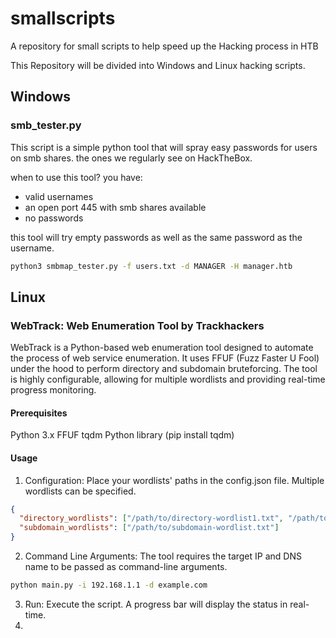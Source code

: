 # smallscripts
A repository for small scripts to help speed up the Hacking process in HTB

This Repository will be divided into Windows and Linux hacking scripts.

## Windows

### smb_tester.py
This script is a simple python tool that will spray easy passwords for users on smb shares. the ones we regularly see on HackTheBox.

when to use this tool?
you have: 
- valid usernames
- an open port 445 with smb shares available
- no passwords

this tool will try empty passwords as well as the same password as the username.

```bash
python3 smbmap_tester.py -f users.txt -d MANAGER -H manager.htb
```

## Linux

### WebTrack: Web Enumeration Tool by Trackhackers
WebTrack is a Python-based web enumeration tool designed to automate the process of web service enumeration. It uses FFUF (Fuzz Faster U Fool) under the hood to perform directory and subdomain bruteforcing. The tool is highly configurable, allowing for multiple wordlists and providing real-time progress monitoring.

#### Prerequisites
Python 3.x
FFUF
tqdm Python library (pip install tqdm)

#### Usage
1. Configuration: Place your wordlists' paths in the config.json file. Multiple wordlists can be specified.
```json
{
  "directory_wordlists": ["/path/to/directory-wordlist1.txt", "/path/to/directory-wordlist2.txt"],
  "subdomain_wordlists": ["/path/to/subdomain-wordlist.txt"]
}
```
2. Command Line Arguments: The tool requires the target IP and DNS name to be passed as command-line arguments.
```bash
python main.py -i 192.168.1.1 -d example.com
```
3. Run: Execute the script. A progress bar will display the status in real-time.
4. 
